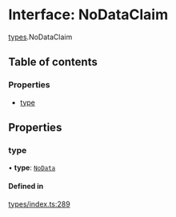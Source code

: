 # Interface: NoDataClaim

[types](../wiki/types).NoDataClaim

## Table of contents

### Properties

- [type](../wiki/types.NoDataClaim#type)

## Properties

### type

• **type**: [`NoData`](../wiki/types.ClaimType#nodata)

#### Defined in

[types/index.ts:289](https://github.com/PolymathNetwork/polymesh-sdk/blob/c37bc05d/src/types/index.ts#L289)
